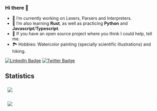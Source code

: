 ### Hi there 👋

- 🔭 I’m currently working on Lexers, Parsers and Interpreters.
- 🌱 I’m also learning **Rust**, as well as practicing **Python** and **Javascript**/**Typescript**.
- 👯 If you have an open source project where you think I could help, tell me.
- 🏞 Hobbies: Watercolor painting (specially scientific illustrations) and hiking.


[![LinkedIn Badge](https://img.shields.io/badge/LinkedIn-Profile-informational?style=flat&logo=linkedin&logoColor=white&color=0D76A8)](https://www.linkedin.com/in/nunobarreto/)
[![Twitter Badge](https://img.shields.io/badge/Twitter-Profile-informational?style=flat&logo=twitter&logoColor=white&color=1CA2F1)](https://twitter.com/nbarr)

## Statistics
<p>
  <img align="center" style="margin:0.5rem; right-padding:20px;" src="https://github-readme-stats.vercel.app/api/top-langs/?username=washimimizuku&layout=compact&langs_count=10&hide=CSS,SCSS,HTML,EJS,Twig,Jinja,Smarty,Handlebars,Hack&title_color=f3b745&text_color=fff&icon_color=f3b745&bg_color=14171A" />
</p>
<p>
  <img align="center" style="margin:0.5rem" src="https://github-readme-stats.vercel.app/api?username=washimimizuku&show_icons=true&theme=radical" />
</p>
